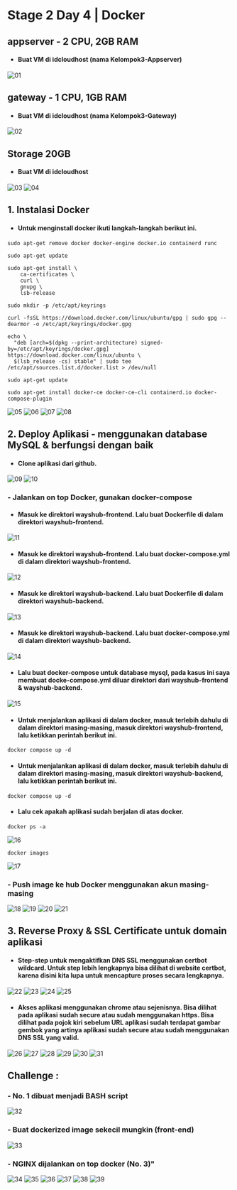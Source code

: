 # Stage 2 Day 4 | Docker		


## appserver - 2 CPU, 2GB RAM
* #### Buat VM di idcloudhost (nama Kelompok3-Appserver)
![01](assets/vm/vm_appserver.png)


## gateway - 1 CPU, 1GB RAM
* #### Buat VM di idcloudhost (nama Kelompok3-Gateway)
![02](assets/vm/vm_gateway.png)


## Storage 20GB
* #### Buat VM di idcloudhost
![03](assets/vm/vm_appserver.png)
![04](assets/vm/vm_gateway.png)


## 1. Instalasi Docker
* #### Untuk menginstall docker ikuti langkah-langkah berikut ini.
``` 
sudo apt-get remove docker docker-engine docker.io containerd runc

sudo apt-get update

sudo apt-get install \
    ca-certificates \
    curl \
    gnupg \
    lsb-release

sudo mkdir -p /etc/apt/keyrings

curl -fsSL https://download.docker.com/linux/ubuntu/gpg | sudo gpg --dearmor -o /etc/apt/keyrings/docker.gpg

echo \
  "deb [arch=$(dpkg --print-architecture) signed-by=/etc/apt/keyrings/docker.gpg] https://download.docker.com/linux/ubuntu \
  $(lsb_release -cs) stable" | sudo tee /etc/apt/sources.list.d/docker.list > /dev/null

sudo apt-get update

sudo apt-get install docker-ce docker-ce-cli containerd.io docker-compose-plugin
```
![05](assets/Dokumentasi-Docker/install_docker_in_server/1.png)
![06](assets/Dokumentasi-Docker/install_docker_in_server/2.png)
![07](assets/Dokumentasi-Docker/install_docker_in_server/3.png)
![08](assets/Dokumentasi-Docker/install_docker_in_server/4.png)


## 2. Deploy Aplikasi - menggunakan database MySQL & berfungsi dengan baik
* #### Clone aplikasi dari github.
![09](assets/git_clone/git_clone.png)
![10](assets/git_clone/cek_file_wayshub.png)


### - Jalankan on top Docker, gunakan docker-compose
* #### Masuk ke direktori wayshub-frontend. Lalu buat Dockerfile di dalam direktori wayshub-frontend.
![11](assets/Dokumentasi-Docker/1.png)

* #### Masuk ke direktori wayshub-frontend. Lalu buat docker-compose.yml di dalam direktori wayshub-frontend.
![12](assets/Dokumentasi-Docker/4.png)

* #### Masuk ke direktori wayshub-backend. Lalu buat Dockerfile di dalam direktori wayshub-backend.
![13](assets/Dokumentasi-Docker/2.png)

* #### Masuk ke direktori wayshub-backend. Lalu buat docker-compose.yml di dalam direktori wayshub-backend.
![14](assets/Dokumentasi-Docker/5.png)

* #### Lalu buat docker-compose untuk database mysql, pada kasus ini saya membuat docke-compose.yml diluar direktori dari wayshub-frontend & wayshub-backend.
![15](assets/Dokumentasi-Docker/3.png)

* #### Untuk menjalankan aplikasi di dalam docker, masuk terlebih dahulu di dalam direktori masing-masing, masuk direktori wayshub-frontend, lalu ketikkan perintah berikut ini.
```
docker compose up -d
```

* #### Untuk menjalankan aplikasi di dalam docker, masuk terlebih dahulu di dalam direktori masing-masing, masuk direktori wayshub-backend, lalu ketikkan perintah berikut ini.
```
docker compose up -d
```

* #### Lalu cek apakah aplikasi sudah berjalan di atas docker.
```
docker ps -a
```
![16](assets/Dokumentasi-Docker/6.png)

```
docker images
```
![17](assets/Dokumentasi-Docker/7.png)

### - Push image ke hub Docker menggunakan akun masing-masing

![18](assets/docker_push_docker_hub/1.png)
![19](assets/docker_push_docker_hub/2.png)
![20](assets/docker_push_docker_hub/3.png)
![21](assets/docker_push_docker_hub/4.png)


## 3. Reverse Proxy & SSL Certificate untuk domain aplikasi

* #### Step-step untuk mengaktifkan DNS SSL menggunakan certbot wildcard. Untuk step lebih lengkapnya bisa dilihat di website certbot, karena disini kita lupa untuk mencapture proses secara lengkapnya.

![22](assets/Dokumentasi-SSL/1.png)
![23](assets/Dokumentasi-SSL/2.png)
![24](assets/Dokumentasi-SSL/3.png)
![25](assets/Dokumentasi-SSL/4.png)

* #### Akses aplikasi menggunakan chrome atau sejenisnya. Bisa dilihat pada aplikasi sudah secure atau sudah menggunakan https. Bisa dilihat pada pojok kiri sebelum URL aplikasi sudah terdapat gambar gembok yang artinya aplikasi sudah secure atau sudah menggunakan DNS SSL yang valid.

![26](assets/aplikasi_bisa_diakses/1.png)
![27](assets/aplikasi_bisa_diakses/2.png)
![28](assets/aplikasi_bisa_diakses/3.png)
![29](assets/aplikasi_bisa_diakses/4.png)
![30](assets/aplikasi_bisa_diakses/5.png)
![31](assets/aplikasi_bisa_diakses/6.png)


## Challenge :

### - No. 1 dibuat menjadi BASH script
![32](assets/install_docker_bash_script/1.png)

### - Buat dockerized image sekecil mungkin (front-end)
![33](assets/Dokumentasi-Docker/1.png)

### - NGINX dijalankan on top docker (No. 3)"
![34](assets/challenge_nginx_on_docker/1.png)
![35](assets/challenge_nginx_on_docker/2.png)
![36](assets/challenge_nginx_on_docker/3.png)
![37](assets/challenge_nginx_on_docker/4.png)
![38](assets/challenge_nginx_on_docker/5.png)
![39](assets/challenge_nginx_on_docker/6.png)